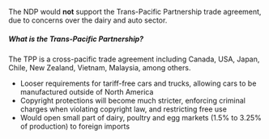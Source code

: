 The NDP would **not** support the Trans-Pacific Partnership trade agreement, due to concerns over the dairy and auto sector.

##### What is the Trans-Pacific Partnership?
The TPP is a cross-pacific trade agreement including Canada, USA, Japan, Chile, New Zealand, Vietnam, Malaysia, among others.

- Looser requirements for tariff-free cars and trucks, allowing cars to be manufactured outside of North America
- Copyright protections will become much stricter, enforcing criminal charges when violating copyright law, and restricting free use
- Would open small part of dairy, poultry and egg markets (1.5% to 3.25% of production) to foreign imports